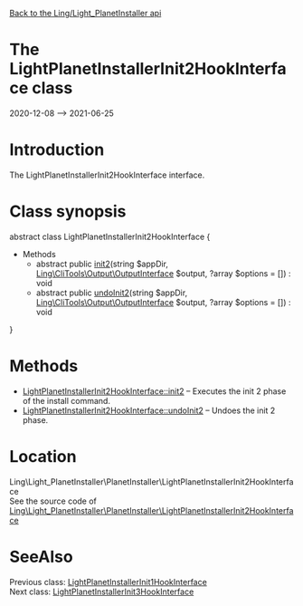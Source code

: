 [Back to the Ling/Light_PlanetInstaller api](https://github.com/lingtalfi/Light_PlanetInstaller/blob/master/doc/api/Ling/Light_PlanetInstaller.md)



The LightPlanetInstallerInit2HookInterface class
================
2020-12-08 --> 2021-06-25






Introduction
============

The LightPlanetInstallerInit2HookInterface interface.



Class synopsis
==============


abstract class <span class="pl-k">LightPlanetInstallerInit2HookInterface</span>  {

- Methods
    - abstract public [init2](https://github.com/lingtalfi/Light_PlanetInstaller/blob/master/doc/api/Ling/Light_PlanetInstaller/PlanetInstaller/LightPlanetInstallerInit2HookInterface/init2.md)(string $appDir, [Ling\CliTools\Output\OutputInterface](https://github.com/lingtalfi/CliTools/blob/master/doc/api/Ling/CliTools/Output/OutputInterface.md) $output, ?array $options = []) : void
    - abstract public [undoInit2](https://github.com/lingtalfi/Light_PlanetInstaller/blob/master/doc/api/Ling/Light_PlanetInstaller/PlanetInstaller/LightPlanetInstallerInit2HookInterface/undoInit2.md)(string $appDir, [Ling\CliTools\Output\OutputInterface](https://github.com/lingtalfi/CliTools/blob/master/doc/api/Ling/CliTools/Output/OutputInterface.md) $output, ?array $options = []) : void

}






Methods
==============

- [LightPlanetInstallerInit2HookInterface::init2](https://github.com/lingtalfi/Light_PlanetInstaller/blob/master/doc/api/Ling/Light_PlanetInstaller/PlanetInstaller/LightPlanetInstallerInit2HookInterface/init2.md) &ndash; Executes the init 2 phase of the install command.
- [LightPlanetInstallerInit2HookInterface::undoInit2](https://github.com/lingtalfi/Light_PlanetInstaller/blob/master/doc/api/Ling/Light_PlanetInstaller/PlanetInstaller/LightPlanetInstallerInit2HookInterface/undoInit2.md) &ndash; Undoes the init 2 phase.





Location
=============
Ling\Light_PlanetInstaller\PlanetInstaller\LightPlanetInstallerInit2HookInterface<br>
See the source code of [Ling\Light_PlanetInstaller\PlanetInstaller\LightPlanetInstallerInit2HookInterface](https://github.com/lingtalfi/Light_PlanetInstaller/blob/master/PlanetInstaller/LightPlanetInstallerInit2HookInterface.php)



SeeAlso
==============
Previous class: [LightPlanetInstallerInit1HookInterface](https://github.com/lingtalfi/Light_PlanetInstaller/blob/master/doc/api/Ling/Light_PlanetInstaller/PlanetInstaller/LightPlanetInstallerInit1HookInterface.md)<br>Next class: [LightPlanetInstallerInit3HookInterface](https://github.com/lingtalfi/Light_PlanetInstaller/blob/master/doc/api/Ling/Light_PlanetInstaller/PlanetInstaller/LightPlanetInstallerInit3HookInterface.md)<br>
